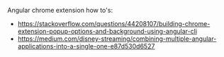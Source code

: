 Angular chrome extension how to's:

- https://stackoverflow.com/questions/44208107/building-chrome-extension-popup-options-and-background-using-angular-cli
- https://medium.com/disney-streaming/combining-multiple-angular-applications-into-a-single-one-e87d530d6527


